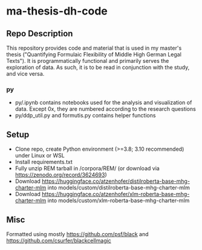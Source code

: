 # ma-thesis-dh-code
## Repo Description
This repository provides code and material that is used in my master's thesis ("Quantifying Formulaic Flexibility of Middle High German Legal Texts"). It is programmatically functional and primarily serves the exploration of data. As such, it is to be read in conjunction with the study, and vice versa.

### py
* py/.ipynb contains notebooks used for the analysis and visualization of data. Except 0x, they are numbered according to the research questions
* py/ddp_util.py and formutis.py contains helper functions

## Setup
* Clone repo, create Python environment (>=3.8; 3.10 recommended) under Linux or WSL
* Install requirements.txt
* Fully unzip REM tarball in /corpora/REM/ (or download via https://zenodo.org/record/3624693)
* Download https://huggingface.co/atzenhofer/distilroberta-base-mhg-charter-mlm into models/custom/distilroberta-base-mhg-charter-mlm
* Download https://huggingface.co/atzenhofer/xlm-roberta-base-mhg-charter-mlm into models/custom/xlm-roberta-base-mhg-charter-mlm

## Misc
Formatted using mostly https://github.com/psf/black and https://github.com/csurfer/blackcellmagic
